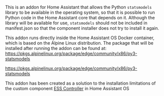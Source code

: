 This is an addon for Home Assistant that allows the Python `statsmodels` library to be available in the operating system, so that it is possible to run Python code in the Home Assistant core that depends on it.
Although the library will be available for use, `statsmodels` should not be included in manifest.json so that the component installer does not try to install it again.

This addon runs directly inside the Home Assistant OS Docker container, which is based on the Alpine Linux distribution.
The package that will be installed after running the addon can be found at:
https://pkgs.alpinelinux.org/package/edge/community/x86/py3-statsmodels

https://pkgs.alpinelinux.org/package/edge/community/x86/py3-statsmodels

This addon has been created as a solution to the installation limitations of the custom component [ESS Controller](https://github.com/mgenrique/ESS_ControllerHA) in Home Assistant OS


